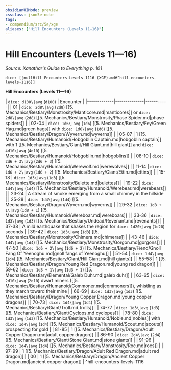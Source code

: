 ```yaml
---
obsidianUIMode: preview
cssclass: json5e-note
tags:
- compendium/src/5e/xge
aliases: ["Hill Encounters (Levels 11—16)"]
---
```

# Hill Encounters (Levels 11—16)
*Source: Xanathar's Guide to Everything p. 101* 

`dice: [[nullHill Encounters Levels-1116 (XGE).md#^hill-encounters-levels-1116]]`

**Hill Encounters (Levels 11—16)**

| `dice: d100\|avg` (`d100`) | Encounter |
|-------------|--------------|-----------|
| 01 | `dice: 2d8\|avg` (`2d8`) [[5. Mechanics/Bestiary/Monstrosity/Manticore.md\|manticores]] or `dice: 2d8\|avg` (`2d8`) [[5. Mechanics/Bestiary/Monstrosity/Phase Spider.md\|phase spiders]] |
| 02-04 | `dice: 1d6\|avg` (`1d6`) [[5. Mechanics/Bestiary/Fey/Green Hag.md\|green hags]] with `dice: 1d6\|avg` (`1d6`) [[5. Mechanics/Bestiary/Dragon/Wyvern.md\|wyverns]] |
| 05-07 | 1 [[5. Mechanics/Bestiary/Humanoid/Hobgoblin Captain.md\|hobgoblin captain]] with 1 [[5. Mechanics/Bestiary/Giant/Hill Giant.md\|hill giant]] and `dice: 4d10\|avg` (`4d10`) [[5. Mechanics/Bestiary/Humanoid/Hobgoblin.md\|hobgoblins]] |
| 08-10 | `dice: 2d6 + 3\|avg` (`2d6 + 3`) [[5. Mechanics/Bestiary/Humanoid/Werewolf.md\|werewolves]] |
| 11-14 | `dice: 1d6 + 2\|avg` (`1d6 + 2`) [[5. Mechanics/Bestiary/Giant/Ettin.md\|ettins]] |
| 15-18 | `dice: 1d3\|avg` (`1d3`) [[5. Mechanics/Bestiary/Monstrosity/Bulette.md\|bulettes]] |
| 19-22 | `dice: 1d4\|avg` (`1d4`) [[5. Mechanics/Bestiary/Humanoid/Werebear.md\|werebears]] |
| 23-24 | A stream of smoke emerging from a small chimney in the hillside |
| 25-28 | `dice: 1d4\|avg` (`1d4`) [[5. Mechanics/Bestiary/Dragon/Wyvern.md\|wyverns]] |
| 29-32 | `dice: 1d8 + 1\|avg` (`1d8 + 1`) [[5. Mechanics/Bestiary/Humanoid/Wereboar.md\|wereboars]] |
| 33-36 | `dice: 1d3\|avg` (`1d3`) [[5. Mechanics/Bestiary/Undead/Revenant.md\|revenants]] |
| 37-38 | A mild earthquake that shakes the region for `dice: 1d20\|avg` (`1d20`) seconds |
| 39-42 | `dice: 1d3\|avg` (`1d3`) [[5. Mechanics/Bestiary/Monstrosity/Chimera.md\|chimeras]] |
| 43-46 | `dice: 1d4\|avg` (`1d4`) [[5. Mechanics/Bestiary/Monstrosity/Gorgon.md\|gorgons]] |
| 47-50 | `dice: 1d6 + 2\|avg` (`1d6 + 2`) [[5. Mechanics/Bestiary/Fiend/Gnoll Fang Of Yeenoghu.md\|gnoll fangs of Yeenoghu]] |
| 51-54 | `dice: 1d4\|avg` (`1d4`) [[5. Mechanics/Bestiary/Giant/Hill Giant.md\|hill giants]] |
| 55-58 | 1 [[5. Mechanics/Bestiary/Dragon/Young Red Dragon.md\|young red dragon]] |
| 59-62 | `dice: 1d3 + 1\|avg` (`1d3 + 1`) [[5. Mechanics/Bestiary/Elemental/Galeb Duhr.md\|galeb duhr]] |
| 63-65 | `dice: 2d10\|avg` (`2d10`) dwarf miners ([[5. Mechanics/Bestiary/Humanoid/Commoner.md\|commoners]]), whistling as they march toward their mine |
| 66-69 | `dice: 1d3\|avg` (`1d3`) [[5. Mechanics/Bestiary/Dragon/Young Copper Dragon.md\|young copper dragons]] |
| 70-73 | `dice: 1d4\|avg` (`1d4`) [[5. Mechanics/Bestiary/Giant/Troll.md\|trolls]] |
| 74-77 | `dice: 1d3\|avg` (`1d3`) [[5. Mechanics/Bestiary/Giant/Cyclops.md\|cyclopes]] |
| 78-80 | `dice: 1d3\|avg` (`1d3`) [[5. Mechanics/Bestiary/Humanoid/Noble.md\|nobles]] with `dice: 1d4\|avg` (`1d4`) [[5. Mechanics/Bestiary/Humanoid/Scout.md\|scouts]] prospecting for gold |
| 81-85 | 1 [[5. Mechanics/Bestiary/Dragon/Adult Copper Dragon.md\|adult copper dragon]] |
| 86-90 | `dice: 2d4\|avg` (`2d4`) [[5. Mechanics/Bestiary/Giant/Stone Giant.md\|stone giants]] |
| 91-96 | `dice: 1d4\|avg` (`1d4`) [[5. Mechanics/Bestiary/Monstrosity/Roc.md\|rocs]] |
| 97-99 | 1 [[5. Mechanics/Bestiary/Dragon/Adult Red Dragon.md\|adult red dragon]] |
| 00 | 1 [[5. Mechanics/Bestiary/Dragon/Ancient Copper Dragon.md\|ancient copper dragon]] |
^hill-encounters-levels-1116